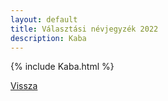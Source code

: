 ```yaml
---
layout: default
title: Választási névjegyzék 2022
description: Kaba
---
```


{% include Kaba.html %}

[Vissza](./)
